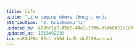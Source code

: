```yaml
---
title: Life
quote: 'Life begins where thought ends.'
attribution: 'J. Krishnamurti'
updated_by: a726f1e0-85b0-48e3-939b-db6b8482c1d0
updated_at: 1615492232
id: e481d294-62c1-4554-bc7b-dcf259adeea4
---
```


